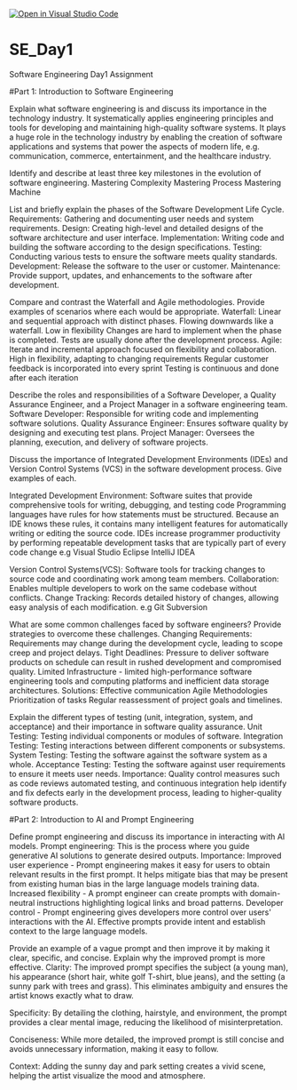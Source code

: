 [![Open in Visual Studio Code](https://classroom.github.com/assets/open-in-vscode-2e0aaae1b6195c2367325f4f02e2d04e9abb55f0b24a779b69b11b9e10269abc.svg)](https://classroom.github.com/online_ide?assignment_repo_id=18400015&assignment_repo_type=AssignmentRepo)
# SE_Day1
Software Engineering Day1 Assignment

#Part 1: Introduction to Software Engineering

Explain what software engineering is and discuss its importance in the technology industry.
 It systematically applies engineering principles and tools for developing and maintaining high-quality software systems. 
 It plays a huge role in the technology industry by enabling the creation of software applications and systems that power the aspects of modern life, e.g. communication, commerce, entertainment, and the healthcare industry.
   
Identify and describe at least three key milestones in the evolution of software engineering.
 Mastering Complexity
 Mastering Process
 Mastering Machine

List and briefly explain the phases of the Software Development Life Cycle.
 Requirements: Gathering and documenting user needs and system requirements.
 Design: Creating high-level and detailed designs of the software architecture and user interface.
 Implementation: Writing code and building the software according to the design specifications.
 Testing: Conducting various tests to ensure the software meets quality standards.
 Development: Release the software to the user or customer.
 Maintenance: Provide support, updates, and enhancements to the software after development.

Compare and contrast the Waterfall and Agile methodologies. Provide examples of scenarios where each would be appropriate.
 Waterfall: Linear and sequential approach with distinct phases.
   Flowing  downwards like a waterfall.
   Low in flexibility
   Changes are hard to implement when the phase is completed.
   Tests are usually done after the development process.
 Agile:  Iterate and incremental approach focused on flexibility and collaboration.
     High in flexibility, adapting to changing requirements
      Regular customer feedback is incorporated into every sprint
      Testing is continuous and done after each iteration

Describe the roles and responsibilities of a Software Developer, a Quality Assurance Engineer, and a Project Manager in a software engineering team.
 Software Developer: Responsible for writing code and implementing software solutions.
 Quality Assurance Engineer: Ensures software quality by designing and executing test plans.
 Project Manager: Oversees the planning, execution, and delivery of software projects.

Discuss the importance of Integrated Development Environments (IDEs) and Version Control Systems (VCS) in the software development process. Give examples of each.

 Integrated Development Environment: Software suites that provide comprehensive tools for writing, 
  debugging, and testing code
     Programming languages have rules for how statements must be structured. Because an IDE knows 
      these rules, it contains many intelligent features for automatically writing or editing the 
      source code.
     IDEs increase programmer productivity by performing repeatable development tasks that are 
      typically part of every code change
      e.g
       Visual Studio
       Eclipse
       IntelliJ IDEA
     
 Version Control Systems(VCS): Software tools for tracking changes to source code and
  coordinating work among team members.
    Collaboration: Enables multiple developers to work on the same codebase without conflicts.
    Change Tracking: Records detailed history of changes, allowing easy analysis of each 
     modification.
     e.g
        Git
        Subversion

What are some common challenges faced by software engineers? Provide strategies to overcome these challenges.
 Changing Requirements: Requirements may change during the development cycle, leading to scope creep and project delays.
 Tight Deadlines: Pressure to deliver software products on schedule can result in rushed development and compromised quality.
 Limited Infrastructure - limited high-performance software engineering tools and computing platforms and inefficient data storage architectures.
   Solutions:
       Effective communication
       Agile Methodologies
       Prioritization of tasks
       Regular reassessment of project goals and timelines.
        
Explain the different types of testing (unit, integration, system, and acceptance) and their importance in software quality assurance.
 Unit Testing: Testing individual components or modules of software.
 Integration Testing: Testing interactions between different components or subsystems.
 System Testing: Testing the software against the  software system as a whole.
 Acceptance Testing: Testing the software against user requirements to ensure it meets user needs.
     Importance: Quality control measures such as code reviews automated testing, and continuous integration help identify and fix defects early in the development process, leading to higher-quality software products. 

#Part 2: Introduction to AI and Prompt Engineering


Define prompt engineering and discuss its importance in interacting with AI models.
  Prompt engineering:  This is the process where you guide generative AI solutions to generate desired outputs.
  Importance:
  Improved user experience - Prompt engineering makes it easy for users to obtain relevant results in the first prompt. It helps mitigate bias that may be present from existing human bias in the large language models 
  training data.
  Increased flexibility - A prompt engineer can create prompts with domain-neutral instructions highlighting logical links and broad patterns.
  Developer control - Prompt engineering gives developers more control over users' interactions with the AI.
  Effective prompts provide intent and establish context to the large language models. 


Provide an example of a vague prompt and then improve it by making it clear, specific, and concise. Explain why the improved prompt is more effective.
 Clarity: The improved prompt specifies the subject (a young man), his appearance (short hair, white golf T-shirt, blue jeans), and the setting (a sunny park with trees and grass). This eliminates ambiguity and ensures the artist knows exactly what to draw.

 Specificity: By detailing the clothing, hairstyle, and environment, the prompt provides a clear mental image, reducing the likelihood of misinterpretation.

 Conciseness: While more detailed, the improved prompt is still concise and avoids unnecessary information, making it easy to follow.

 Context: Adding the sunny day and park setting creates a vivid scene, helping the artist visualize the mood and atmosphere.
